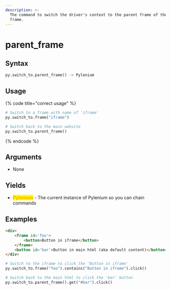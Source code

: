 ```yaml
---
description: >-
  The command to switch the driver's context to the parent frame of the current
  frame.
---
```


# parent\_frame

## Syntax

```python
py.switch_to.parent_frame() -> Pylenium
```

## Usage

{% code title="correct usage" %}
```python
# Switch to a frame with name of 'iframe'
py.switch_to.frame("iframe")

# Switch back to the main website
py.switch_to.parent_frame()
```
{% endcode %}

## Arguments

* None

## Yields

* <mark style="color:orange;">**Pylenium**</mark> - The current instance of Pylenium so you can chain commands

## Examples

```html
<div>
    <frame id='foo'>
        <button>Button in iframe</button>
    </frame>
    <button id='bar'>Button in main html (aka default content)</button>
</div>
```

```python
# Switch to the iframe to click the 'Button in iframe'
py.switch_to.frame("foo").contains("Button in iframe").click()

# Switch back to the main html to click the 'bar' button
py.switch_to.parent_frame().get("#bar").click()
```
